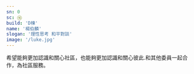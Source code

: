 ```yaml
---
sn: 0
sc: ⑯
build: 'D棟'
name: '楊伯麟'
slogan: '理性思考 和平對談'
image: '/luke.jpg'
---
```


希望能夠更加認識和關心社區，也能夠更加認識和關心彼此.和其他委員一起合作，為社區服務。
